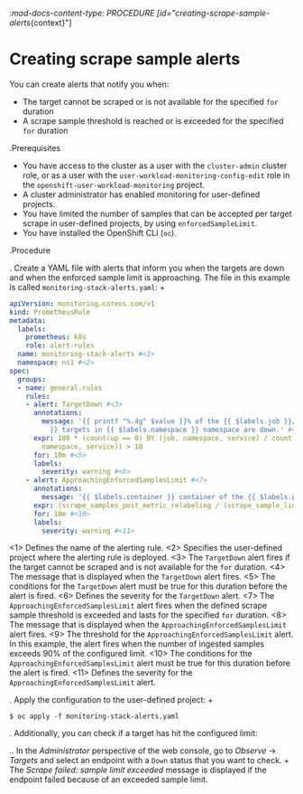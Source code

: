 :_mod-docs-content-type: PROCEDURE
[id="creating-scrape-sample-alerts_{context}"]
# Creating scrape sample alerts

You can create alerts that notify you when:

* The target cannot be scraped or is not available for the specified `for` duration
* A scrape sample threshold is reached or is exceeded for the specified `for` duration

.Prerequisites

* You have access to the cluster as a user with the `cluster-admin` cluster role, or as a user with the `user-workload-monitoring-config-edit` role in the `openshift-user-workload-monitoring` project.
* A cluster administrator has enabled monitoring for user-defined projects.
* You have limited the number of samples that can be accepted per target scrape in user-defined projects, by using `enforcedSampleLimit`.
* You have installed the OpenShift CLI (`oc`).

.Procedure

. Create a YAML file with alerts that inform you when the targets are down and when the enforced sample limit is approaching. The file in this example is called `monitoring-stack-alerts.yaml`:
+

```yaml
apiVersion: monitoring.coreos.com/v1
kind: PrometheusRule
metadata:
  labels:
    prometheus: k8s
    role: alert-rules
  name: monitoring-stack-alerts #<1>
  namespace: ns1 #<2>
spec:
  groups:
  - name: general.rules
    rules:
    - alert: TargetDown #<3>
      annotations:
        message: '{{ printf "%.4g" $value }}% of the {{ $labels.job }}/{{ $labels.service
          }} targets in {{ $labels.namespace }} namespace are down.' #<4>
      expr: 100 * (count(up == 0) BY (job, namespace, service) / count(up) BY (job,
        namespace, service)) > 10
      for: 10m #<5>
      labels:
        severity: warning #<6>
    - alert: ApproachingEnforcedSamplesLimit #<7>
      annotations:
        message: '{{ $labels.container }} container of the {{ $labels.pod }} pod in the {{ $labels.namespace }} namespace consumes {{ $value | humanizePercentage }} of the samples limit budget.' #<8>
      expr: (scrape_samples_post_metric_relabeling / (scrape_sample_limit > 0)) > 0.9 #<9>
      for: 10m #<10>
      labels:
        severity: warning #<11>

```
<1> Defines the name of the alerting rule.
<2> Specifies the user-defined project where the alerting rule is deployed.
<3> The `TargetDown` alert fires if the target cannot be scraped and is not available for the `for` duration.
<4> The message that is displayed when the `TargetDown` alert fires.
<5> The conditions for the `TargetDown` alert must be true for this duration before the alert is fired.
<6> Defines the severity for the `TargetDown` alert.
<7> The `ApproachingEnforcedSamplesLimit` alert fires when the defined scrape sample threshold is exceeded and lasts for the specified `for` duration.
<8> The message that is displayed when the `ApproachingEnforcedSamplesLimit` alert fires.
<9> The threshold for the `ApproachingEnforcedSamplesLimit` alert. In this example, the alert fires when the number of ingested samples exceeds 90% of the configured limit.
<10> The conditions for the `ApproachingEnforcedSamplesLimit` alert must be true for this duration before the alert is fired.
<11> Defines the severity for the `ApproachingEnforcedSamplesLimit` alert.

. Apply the configuration to the user-defined project:
+

```terminal
$ oc apply -f monitoring-stack-alerts.yaml

```

. Additionally, you can check if a target has hit the configured limit:

.. In the *Administrator* perspective of the web console, go to *Observe* -> *Targets* and select an endpoint with a `Down` status that you want to check.
+
The *Scrape failed: sample limit exceeded* message is displayed if the endpoint failed because of an exceeded sample limit.
